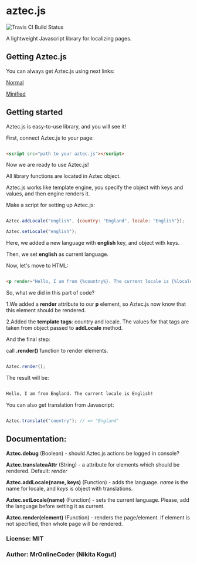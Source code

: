 # aztec.js
![Travis CI Build Status](https://travis-ci.org/MrOnlineCoder/aztec.js.svg)

A lightweight Javascript library for localizing pages.

## Getting Aztec.js

You can always get Aztec.js using next links:

[Normal](https://raw.githubusercontent.com/MrOnlineCoder/aztec.js/master/dist/normal/aztec.js)

[Minified](https://raw.githubusercontent.com/MrOnlineCoder/aztec.js/master/dist/minified/aztec.js)

## Getting started

Aztec.js is easy-to-use library, and you will see it!

First, connect Aztec.js to your page:

```html

<script src="path to your aztec.js"></script>

```

Now we are ready to use Aztec.js!

All library functions are located in Aztec object.

Aztec.js works like template engine, you specify the object with keys and values, and then engine renders it.

Make a script for setting up Aztec.js:

```javascript

Aztec.addLocale("english", {country: "England", locale: "English"});

Aztec.setLocale("english");

```

Here, we added a new language with **english** key, and object with keys.

Then, we set **english** as current language.

Now, let's move to HTML:

```html

<p render="Hello, I am from {%country%}. The current locale is {%locale%}"></p>

```

So, what we did in this part of code?

1.We added a **render** attribute to our **p** element, so Aztec.js now know that this element should be rendered.

2.Added the **template tags**: country and locale. The values for that tags are taken from object passed to **addLocale** method.

And the final step:

call **.render()** function to render elements.

```javascript

Aztec.render();

```

The result will be:

```html

Hello, I am from England. The current locale is English!

```

You can also get translation from Javascript:

```javascript

Aztec.translate("country"); // => "England"

```

## Documentation:

**Aztec.debug** (Boolean) - should Aztec.js actions be logged in console?

**Aztec.translateaAttr** (String) - a attribute for elements which should be rendered. Default: *render*

**Aztec.addLocale(name, keys)** (Function) - adds the language. *name* is the name for locale, and *keys* is object with translations.

**Aztec.setLocale(name)** (Function) - sets the current language. Please, add the language before setting it as current.

**Aztec.render(element)** (Function) - renders the page/element. If element is not specified, then whole page will be rendered.

### License: MIT

### Author: MrOnlineCoder (Nikita Kogut)